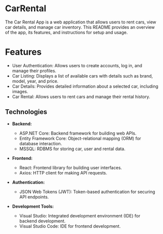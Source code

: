 # CarRental

The Car Rental App is a web application that allows users to rent cars, view car details, and manage car inventory. This README provides an overview of the app, its features, and instructions for setup and usage.

# Features
- User Authentication: Allows users to create accounts, log in, and manage their profiles.
- Car Listing: Displays a list of available cars with details such as brand, model, year, and price.
- Car Details: Provides detailed information about a selected car, including images.
- Car Rental: Allows users to rent cars and manage their rental history.


## Technologies 

- **Backend:**
  - ASP.NET Core: Backend framework for building web APIs.
  - Entity Framework Core: Object-relational mapping (ORM) for database interaction.
  - MSSQL: RDBMS for storing car, user and rental data.

- **Frontend:**
  - React: Frontend library for building user interfaces.
  - Axios: HTTP client for making API requests.

- **Authentication:**
  - JSON Web Tokens (JWT): Token-based authentication for securing API endpoints.

- **Development Tools:**
  - Visual Studio: Integrated development environment (IDE) for backend development.
  - Visual Studio Code: IDE for frontend development.
